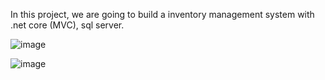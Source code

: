 In this project, we are going to build a inventory management system with .net core (MVC), sql server. 

![image](https://github.com/user-attachments/assets/6406c267-287f-4dd3-b120-1c9232922158)

![image](https://github.com/user-attachments/assets/69448666-7380-4342-beb2-1f9db8c36252)
